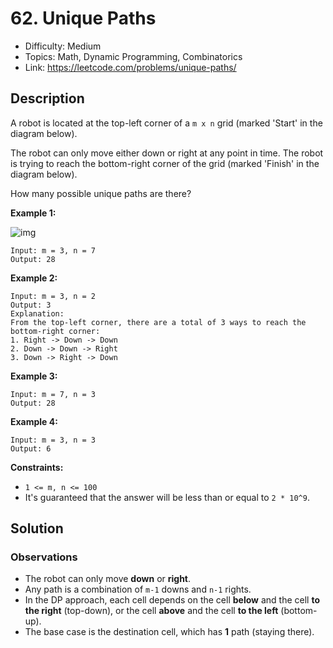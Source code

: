 # 62. Unique Paths

- Difficulty: Medium
- Topics: Math, Dynamic Programming, Combinatorics
- Link: https://leetcode.com/problems/unique-paths/

## Description

A robot is located at the top-left corner of a `m x n` grid (marked 'Start' in the diagram below).

The robot can only move either down or right at any point in time. The robot is trying to reach the bottom-right corner of the grid (marked 'Finish' in the diagram below).

How many possible unique paths are there?

**Example 1:**

![img](https://assets.leetcode.com/uploads/2018/10/22/robot_maze.png)

```
Input: m = 3, n = 7
Output: 28
```

**Example 2:**

```
Input: m = 3, n = 2
Output: 3
Explanation:
From the top-left corner, there are a total of 3 ways to reach the bottom-right corner:
1. Right -> Down -> Down
2. Down -> Down -> Right
3. Down -> Right -> Down
```

**Example 3:**

```
Input: m = 7, n = 3
Output: 28
```

**Example 4:**

```
Input: m = 3, n = 3
Output: 6
```

**Constraints:**

- `1 <= m, n <= 100`
- It's guaranteed that the answer will be less than or equal to `2 * 10^9`.

## Solution

### Observations

- The robot can only move **down** or **right**.
- Any path is a combination of `m-1` downs and `n-1` rights.
- In the DP approach, each cell depends on the cell **below** and the cell **to the right** (top-down), or the cell **above** and the cell **to the left** (bottom-up).
- The base case is the destination cell, which has **1** path (staying there).
